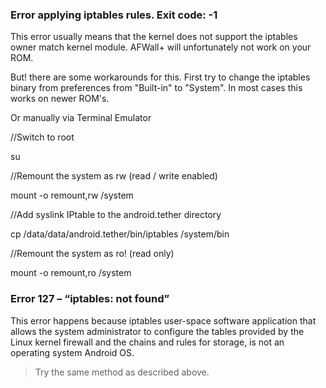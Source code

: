 ### Error applying iptables rules. Exit code: -1
This error usually means that the kernel does not support the iptables owner match kernel module. AFWall+ will unfortunately not work on your ROM.

But! there are some workarounds for this. First try to change the iptables binary from preferences from "Built-in" to "System". In most cases this works on newer ROM's.



Or manually via Terminal Emulator

//Switch to root

su

//Remount the system as rw (read / write enabled)

mount -o remount,rw /system

//Add syslink IPtable to the android.tether directory

cp /data/data/android.tether/bin/iptables /system/bin

//Remount the system as ro! (read only)

mount -o remount,ro /system



### Error 127 – “iptables: not found”
This error happens because iptables user-space software application that allows the system administrator to configure the tables provided by the Linux kernel firewall and the chains and rules for storage, is not an operating system Android OS.

> Try the same method as described above.